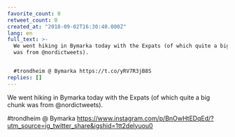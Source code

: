 ```yaml
---
favorite_count: 0
retweet_count: 0
created_at: "2018-09-02T16:30:40.000Z"
lang: en
full_text: >-
  We went hiking in Bymarka today with the Expats (of which quite a big chunk
  was from @nordictweets). 


  #trondheim @ Bymarka https://t.co/yRV7R3jB8S
replies: []
---
```


We went hiking in Bymarka today with the Expats (of which quite a big chunk was
from @nordictweets).

#trondheim @ Bymarka
<https://www.instagram.com/p/BnOwHtEDqEd/?utm_source=ig_twitter_share&igshid=1tt2delyuou0>
